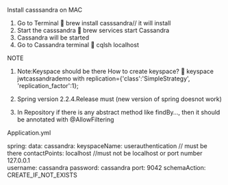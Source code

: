 Install casssandra on MAC

1)	Go to Terminal
 brew install casssandra// it will install
2)	Start the casssandra
	 brew services start Cassandra
3)	Cassandra will be started 
4)	Go to Cassandra terminal
	 cqlsh localhost


NOTE

1)	Note:Keyspace should be there
How to create keyspace?
 keyspace jwtcassandrademo with replication={'class':'SimpleStrategy', 'replication_factor':1};

2)	Spring version 2.2.4.Release must (new version of spring doesnot work)
3)	In Repository if there is any abstract method like findBy…, then it should be annotated with @AllowFiltering
 

Application.yml

spring:
  data:
    cassandra:
      keyspaceName: userauthentication     // must be there
      contactPoints: localhost 	//must not be localhost or port number 127.0.0.1     
      username: cassandra
      password: cassandra
      port: 9042
      schemaAction: CREATE_IF_NOT_EXISTS
